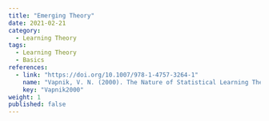 ```yaml
---
title: "Emerging Theory"
date: 2021-02-21
category:
  - Learning Theory
tags:
  - Learning Theory
  - Basics
references:
  - link: "https://doi.org/10.1007/978-1-4757-3264-1"
    name: "Vapnik, V. N. (2000). The Nature of Statistical Learning Theory. Springer New York. "
    key: "Vapnik2000"
weight: 1
published: false
---
```



